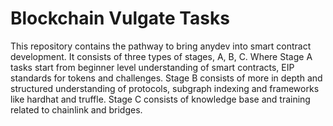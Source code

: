 # Blockchain Vulgate Tasks
This repository contains the pathway to bring anydev into smart contract development. It consists of three types of stages, A, B, C. Where Stage A tasks start from beginner level understanding
of smart contracts, EIP standards for tokens and challenges. Stage B consists of more in depth and structured understanding of protocols, subgraph indexing and frameworks like hardhat and truffle.
Stage C consists of knowledge base and training related to chainlink and bridges.
 